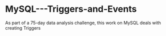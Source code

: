 # MySQL---Triggers-and-Events
As part of a 75-day data analysis challenge, this work on MySQL deals with creating Triggers
